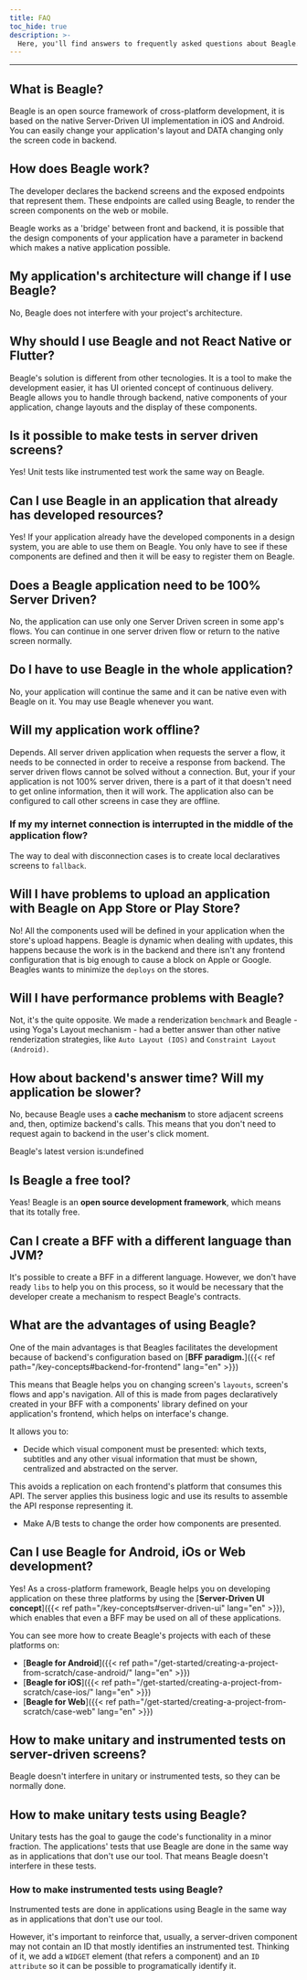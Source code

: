 ```yaml
---
title: FAQ
toc_hide: true
description: >-
  Here, you'll find answers to frequently asked questions about Beagle.
---
```


---

## What is Beagle?

Beagle is an open source framework of cross-platform development, it is based on the native Server-Driven UI implementation in iOS and Android. You can easily change your application's layout and DATA changing only the screen code in backend.

## How does Beagle work?

The developer declares the backend screens and the exposed endpoints that represent them. These endpoints are called using Beagle, to render the screen components on the web or mobile.

Beagle works as a 'bridge' between front and backend, it is possible that the design components of your application have a parameter in backend which makes a native application possible.

## My application's architecture will change if I use Beagle?

No, Beagle does not interfere with your project's architecture.

## Why should I use Beagle and not React Native or Flutter?

Beagle's solution is different from other tecnologies. It is a tool to make the development easier, it has UI oriented concept of continuous delivery. Beagle allows you to handle through backend, native components of your application, change layouts and the display of these components.

## Is it possible to make tests in server driven screens?

Yes! Unit tests like instrumented test work the same way on Beagle.

## Can I use Beagle in an application that already has developed resources?

Yes! If your application already have the developed components in a design system, you are able to use them on Beagle. You only have to see if these components are defined and then it will be easy to register them on Beagle.

## Does a Beagle application need to be 100% Server Driven?

No, the application can use only one Server Driven screen in some app's flows. You can continue in one server driven flow or return to the native screen normally.

## Do I have to use Beagle in the whole application?

No, your application will continue the same and it can be native even with Beagle on it. You may use Beagle whenever you want.

## Will my application work offline?

Depends. All server driven application when requests the server a flow, it needs to be connected in order to receive a response from backend. The server driven flows cannot be solved without a connection. But, your if your application is not 100% server driven, there is a part of it that doesn't need to get online information, then it will work. The application also can be configured to call other screens in case they are offline.

### If my my internet connection is interrupted in the middle of the application flow?

The way to deal with disconnection cases is to create local declaratives screens to `fallback`.

## Will I have problems to upload an application with Beagle on App Store or Play Store?

No! All the components used will be defined in your application when the store's upload happens. Beagle is dynamic when dealing with updates, this happens because the work is in the backend and there isn't any frontend configuration that is big enough to cause a block on Apple or Google. Beagles wants to minimize the `deploys` on the stores.

## Will I have performance problems with Beagle?

Not, it's the quite opposite. We made a renderization `benchmark` and Beagle - using Yoga's Layout mechanism - had a better answer than other native renderization strategies, like `Auto Layout (IOS)` and `Constraint Layout (Android)`.

## How about backend's answer time? Will my application be slower?

No, because Beagle uses a **cache mechanism** to store adjacent screens and, then, optimize backend's calls. This means that you don't need to request again to backend in the user's click moment.

Beagle's latest version is:undefined

## Is Beagle a free tool?

Yeas! Beagle is an **open source development framework**, which means that its totally free.

## **Can I create a BFF with a different language than JVM?**

It's possible to create a BFF in a different language. However, we don't have ready `libs` to help you on this process, so it would be necessary that the developer create a mechanism to respect Beagle's contracts.

## What are the advantages of using Beagle?

One of the main advantages is that Beagles facilitates the development because of backend's configuration based on [**BFF paradigm.**]({{< ref path="/key-concepts#backend-for-frontend" lang="en" >}})

This means that Beagle helps you on changing screen's `layouts`, screen's flows and app's navigation. All of this is made from pages declaratively created in your BFF with a components' library defined on your application's frontend, which helps on interface's change.

It allows you to:

- Decide which visual component must be presented: which texts, subtitles and any other visual information that must be shown, centralized and abstracted on the server.

This avoids a replication on each frontend's platform that consumes this API. The server applies this business logic and use its results to assemble the API response representing it.

- Make A/B tests to change the order how components are presented.

## Can I use Beagle for Android, iOs or Web development?

Yes! As a cross-platform framework, Beagle helps you on developing application on these three platforms by using the [**Server-Driven UI concept**]({{< ref path="/key-concepts#server-driven-ui" lang="en" >}}), which enables that even a BFF may be used on all of these applications.

You can see more how to create Beagle's projects with each of these platforms on:

- [**Beagle for Android**]({{< ref path="/get-started/creating-a-project-from-scratch/case-android/" lang="en" >}})
- [**Beagle for iOS**]({{< ref path="/get-started/creating-a-project-from-scratch/case-ios/" lang="en" >}})
- [**Beagle for Web**]({{< ref path="/get-started/creating-a-project-from-scratch/case-web" lang="en" >}})

## How to make unitary and instrumented tests on server-driven screens?

Beagle doesn't interfere in unitary or instrumented tests, so they can be normally done.

## How to make unitary tests using Beagle?

Unitary tests has the goal to gauge the code's functionality in a minor fraction. The applications' tests that use Beagle are done in the same way as in applications that don't use our tool. That means Beagle doesn't interfere in these tests.

### How to make instrumented tests using Beagle?

Instrumented tests are done in applications using Beagle in the same way as in applications that don't use our tool.

However, it's important to reinforce that, usually, a server-driven component may not contain an ID that mostly identifies an instrumented test. Thinking of it, we add a `WIDGET` element \(that refers a component\) and an `ID attribute` so it can be possible to programatically identify it.
